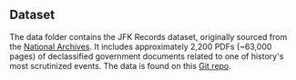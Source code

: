 ## Dataset
The data folder contains the JFK Records dataset, originally sourced from the [National Archives](https://www.archives.gov/research/jfk/release-2025).
It includes approximately 2,200 PDFs (~63,000 pages) of declassified government documents related to one of history's most scrutinized events.
The data is found on this [Git repo](https://github.com/Shaier/JFK_Records?tab=readme-ov-file).
